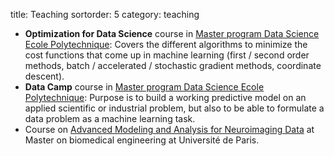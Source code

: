 title: Teaching
sortorder: 5
category: teaching

- **Optimization for Data Science** course in [Master program Data Science Ecole Polytechnique](https://datascience-x-master-paris-saclay.fr/): Covers the different algorithms to minimize the cost functions that come up in machine learning (first / second order methods, batch / accelerated / stochastic gradient methods, coordinate descent).
- **Data Camp** course in [Master program Data Science Ecole Polytechnique](https://datascience-x-master-paris-saclay.fr/): Purpose is to build a working predictive model on an applied scientific or industrial problem, but also to be able to formulate a data problem as a machine learning task.
- Course on [Advanced Modeling and Analysis for Neuroimaging Data](http://www.bme-paris.com/en/article/77) at Master on biomedical engineering at Université de Paris.